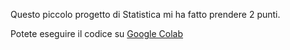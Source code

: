 Questo piccolo progetto di Statistica mi ha fatto prendere 2 punti.

Potete eseguire il codice su [Google Colab](https://colab.research.google.com)
